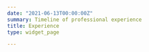 ```yaml
---
date: "2021-06-13T00:00:00Z"
summary: Timeline of professional experience
title: Experience
type: widget_page

---
```



